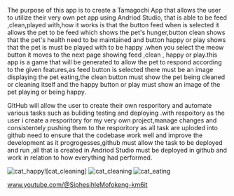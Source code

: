 The purpose of this app is to create a Tamagochi App that allows the user to utilize their very own pet app using Andriod Studio,
that is able to be feed ,clean,played with,how it works is that the button feed when is selected it allows the pet to be feed which shows the pet's hunger,button clean shows that the pet's health need to be maintained and button happy or play shows that the pet is must be played with to be happy .when you select the meow button it moves to the next page showing feed ,clean , happy or play.this app is a game that will be generated to allow the pet to respond according to the given features,as feed button is selected there must be an image displaying the pet eating,the clean button must show the pet being cleaned or cleaning itself and the happy button or play must show an image of the pet playing or being happy.

GItHub will allow the user to create their own resporitory and automate various tasks such as buliding testing and deploying .with respoitory as the user i create a resporitory for my very own project,manage changes and consistentely pushing them to the resporitory as all task are uploded into github need to ensure that the codebase work well and improve the development as it progrogesses,github must allow the task to be deployed and run ,all that is created in Andriod Studio must be deployed in github and work in relation to how everything had performed. 


![cat_happy](https://github.com/SIPHESIHLE1705/Assignment-2/assets/162302326/2baf9a4a-0370-45cc-b111-ac49af51a6a5)![cat_cleaning]
![cat_cleaning](https://github.com/SIPHESIHLE1705/Assignment-2/assets/162302326/4d654869-9aa8-4d9e-b36e-7fd1f6eaa007)
![cat_eating](https://github.com/SIPHESIHLE1705/Assignment-2/assets/162302326/f93afd46-7c9b-4a5c-bf8d-b61d2efda2cd)

www.youtube.com/@SiphesihleMofokeng-km6it









